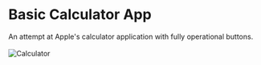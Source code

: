 # Basic Calculator App

An attempt at Apple's calculator application with fully operational buttons.\
\
![Calculator](https://github.com/ldizon8/iOS-Development/blob/master/BasicCalculator/1.png)


